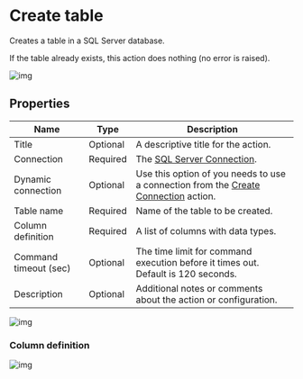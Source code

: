 # Create table

Creates a table in a SQL Server database.  

If the table already exists, this action does nothing (no error is raised). 


![img](https://profitbasedocs.blob.core.windows.net/flowimages/create-table2.png)

## Properties

| Name            | Type            | Description                                       |
|-----------------|-----------------|---------------------------------------------------|
| Title              | Optional        | A descriptive title for the action.               |
| Connection      | Required | The [SQL Server Connection](./connection.md).         |
| Dynamic connection | Optional | Use this option of you needs to use a connection from the [Create Connection](./create-connection.md) action. |
| Table name   | Required      |  Name of the table to be created.  |
| Column definition | Required  | A list of columns with data types. |
| Command timeout (sec) | Optional | The time limit for command execution before it times out. Default is 120 seconds.|
| Description   | Optional | Additional notes or comments about the action or configuration. |



![img](https://profitbasedocs.blob.core.windows.net/flowimages/create-table.png)


### Column definition

![img](https://profitbasedocs.blob.core.windows.net/flowimages/col-def.png)